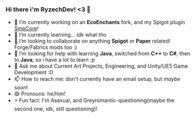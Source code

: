 ### Hi there i'm RyzechDev! <3 👋
- 🔭 I’m currently working on an **EcoEnchants** fork, and my Spigot plugin [SmpCore](https://github.com/ryzech/smpcore)!
- 🌱 I’m currently learning... idk what tho
- 👯 I’m looking to collaborate on anything **Spigot** or **Paper** related! Forge/Fabrics mods too :)
- 🤔 I’m looking for help with learning **Java**, switched from **C++** to **C#**, then to **Java**, so i have a lot to learn :p
- 💬 Ask me about Current Art Projects, Engineering, and Unity/UE5 Game Development :D
- 📫 How to reach me: don't currently have an email setup, but *maybe* soon!
- 😄 Pronouns: he/him!
- ⚡ Fun fact: I'm Asexual, and Greyromantic-questioning(maybe the second one, idk, still questioning)!
